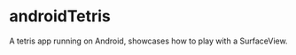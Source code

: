 androidTetris
=============

A tetris app running on Android, showcases how to play with a SurfaceView.

